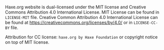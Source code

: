 Haxe.org website is dual-licensed under the MIT license and Creative Commons Attribution 4.0 International License.
MIT License can be found in `LICENSE-MIT` file.
Creative Common Attribution 4.0 International License can be found at https://creativecommons.org/licenses/by/4.0/ or in `LICENSE-CC-BY` file.

Attribution for CC license: `haxe.org by Haxe Foundation` or copyright notice on top of MIT license.